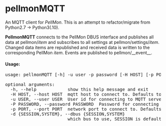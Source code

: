 pellmonMQTT
===========

An MQTT client for *PellMon*.
This is an attempt to refactor/migrate from Python2.7 -> Python3(.10).

**PellmonMQTT** connects to the PellMon DBUS interface and publishes all data at pellmon/_item_ and subscribes to all settings at pellmon/settings/_item_. Changed data items are republished and received data is written to the corresponding PellMon _item_. Events are published to pellmon/\_\_event\_\_.


#### Usage:
<pre>usage: pellmonMQTT [-h] -u user -p password [-H HOST] [-p PORT] [-d {SESSION,SYSTEM}]

optional arguments:
  -h, --help            show this help message and exit
  -H HOST, --host HOST  mqtt host to connect to. Defaults to localhost
  -u USER, --user USER  User id for connecting to MQTT server
  -P PASSWORD, --password PASSWORD  Password for connecting to MQTT server
  -p PORT, --port PORT  network port to connect to. Defaults to 1883
  -d {SESSION,SYSTEM}, --dbus {SESSION,SYSTEM}
                        which bus to use, SESSION is default</pre>

